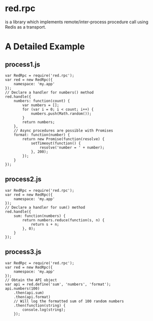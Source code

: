red.rpc
=======
is a library which implements remote/inter-process procedure call using Redis as a transport.

# A Detailed Example

## process1.js

    var RedRpc = require('red.rpc');
    var red = new RedRpc({
        namespace: 'my.app'
    });
    // Declare a handler for numbers() method
    red.handle({
        numbers: function(count) {
            var numbers = [];
            for (var i = 0; i < count; i++) {
                numbers.push(Math.random());
            }
            return numbers;
        },
        // Async procedures are possible with Promises
        format: function(number) {
            return new Promise(function(resolve) {
                setTimeout(function() {
                    resolve('number = ' + number);
                }, 200);
            });
        }
    });

## process2.js

    var RedRpc = require('red.rpc');
    var red = new RedRpc({
        namespace: 'my.app'
    });
    // Declare a handler for sum() method
    red.handle({
        sum: function(numbers) {
            return numbers.reduce(function(s, n) {
                return s + n;
            }, 0);
        }
    });
        
## process3.js

    var RedRpc = require('red.rpc');
    var red = new RedRpc({
        namespace: 'my.app'
    });
    // Obtain the API object
    var api = red.define('sum', 'numbers', 'format');
    api.numbers(100)
        .then(api.sum)
        .then(api.format)
        // Will log the formatted sum of 100 random numbers
        .then(function(string) {
            console.log(string);
        });
